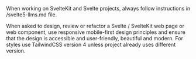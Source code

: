 When working on SvelteKit and Svelte projects, always follow instructions in /svelte5-llms.md file.

When asked to design, review or refactor a Svelte / SvelteKit web page or web component, use responsive mobile-first design principles and ensure that the design is accessible and user-friendly, beautiful and modern. For styles use TailwindCSS version 4 unless project already uses different version.
